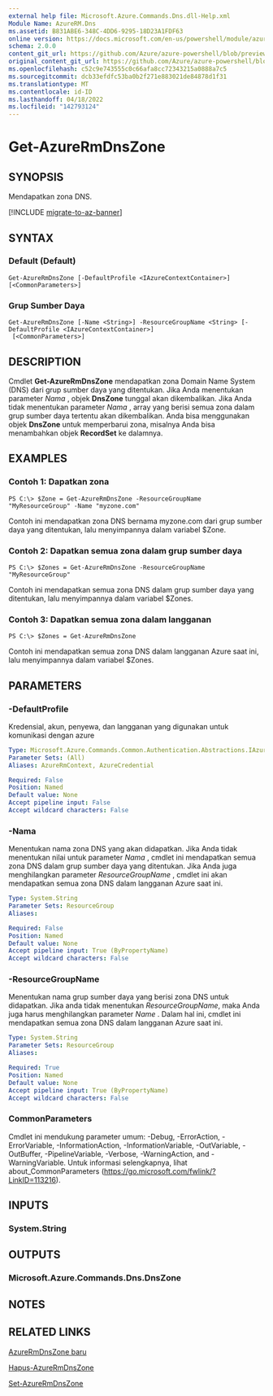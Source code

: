 ```yaml
---
external help file: Microsoft.Azure.Commands.Dns.dll-Help.xml
Module Name: AzureRM.Dns
ms.assetid: B831ABE6-348C-4DD6-9295-18D23A1FDF63
online version: https://docs.microsoft.com/en-us/powershell/module/azurerm.dns/get-azurermdnszone
schema: 2.0.0
content_git_url: https://github.com/Azure/azure-powershell/blob/preview/src/ResourceManager/Dns/Commands.Dns/help/Get-AzureRmDnsZone.md
original_content_git_url: https://github.com/Azure/azure-powershell/blob/preview/src/ResourceManager/Dns/Commands.Dns/help/Get-AzureRmDnsZone.md
ms.openlocfilehash: c52c9e743555c0c66afa8cc72343215a0888a7c5
ms.sourcegitcommit: dcb33efdfc53ba0b2f271e883021de84878d1f31
ms.translationtype: MT
ms.contentlocale: id-ID
ms.lasthandoff: 04/18/2022
ms.locfileid: "142793124"
---
```

# Get-AzureRmDnsZone

## SYNOPSIS
Mendapatkan zona DNS.

[!INCLUDE [migrate-to-az-banner](../../includes/migrate-to-az-banner.md)]

## SYNTAX

### Default (Default)
```
Get-AzureRmDnsZone [-DefaultProfile <IAzureContextContainer>] [<CommonParameters>]
```

### Grup Sumber Daya
```
Get-AzureRmDnsZone [-Name <String>] -ResourceGroupName <String> [-DefaultProfile <IAzureContextContainer>]
 [<CommonParameters>]
```

## DESCRIPTION
Cmdlet **Get-AzureRmDnsZone** mendapatkan zona Domain Name System (DNS) dari grup sumber daya yang ditentukan.
Jika Anda menentukan parameter *Nama* , objek **DnsZone** tunggal akan dikembalikan.
Jika Anda tidak menentukan parameter *Nama* , array yang berisi semua zona dalam grup sumber daya tertentu akan dikembalikan.
Anda bisa menggunakan objek **DnsZone** untuk memperbarui zona, misalnya Anda bisa menambahkan objek **RecordSet** ke dalamnya.

## EXAMPLES

### Contoh 1: Dapatkan zona
```
PS C:\> $Zone = Get-AzureRmDnsZone -ResourceGroupName "MyResourceGroup" -Name "myzone.com"
```

Contoh ini mendapatkan zona DNS bernama myzone.com dari grup sumber daya yang ditentukan, lalu menyimpannya dalam variabel $Zone.

### Contoh 2: Dapatkan semua zona dalam grup sumber daya
```
PS C:\> $Zones = Get-AzureRmDnsZone -ResourceGroupName "MyResourceGroup"
```

Contoh ini mendapatkan semua zona DNS dalam grup sumber daya yang ditentukan, lalu menyimpannya dalam variabel $Zones.

### Contoh 3: Dapatkan semua zona dalam langganan
```
PS C:\> $Zones = Get-AzureRmDnsZone
```

Contoh ini mendapatkan semua zona DNS dalam langganan Azure saat ini, lalu menyimpannya dalam variabel $Zones.

## PARAMETERS

### -DefaultProfile
Kredensial, akun, penyewa, dan langganan yang digunakan untuk komunikasi dengan azure

```yaml
Type: Microsoft.Azure.Commands.Common.Authentication.Abstractions.IAzureContextContainer
Parameter Sets: (All)
Aliases: AzureRmContext, AzureCredential

Required: False
Position: Named
Default value: None
Accept pipeline input: False
Accept wildcard characters: False
```

### -Nama
Menentukan nama zona DNS yang akan didapatkan.
Jika Anda tidak menentukan nilai untuk parameter *Nama* , cmdlet ini mendapatkan semua zona DNS dalam grup sumber daya yang ditentukan.
Jika Anda juga menghilangkan parameter *ResourceGroupName* , cmdlet ini akan mendapatkan semua zona DNS dalam langganan Azure saat ini.

```yaml
Type: System.String
Parameter Sets: ResourceGroup
Aliases:

Required: False
Position: Named
Default value: None
Accept pipeline input: True (ByPropertyName)
Accept wildcard characters: False
```

### -ResourceGroupName
Menentukan nama grup sumber daya yang berisi zona DNS untuk didapatkan.
Jika anda tidak menentukan *ResourceGroupName*, maka Anda juga harus menghilangkan parameter *Name* .
Dalam hal ini, cmdlet ini mendapatkan semua zona DNS dalam langganan Azure saat ini.

```yaml
Type: System.String
Parameter Sets: ResourceGroup
Aliases:

Required: True
Position: Named
Default value: None
Accept pipeline input: True (ByPropertyName)
Accept wildcard characters: False
```

### CommonParameters
Cmdlet ini mendukung parameter umum: -Debug, -ErrorAction, -ErrorVariable, -InformationAction, -InformationVariable, -OutVariable, -OutBuffer, -PipelineVariable, -Verbose, -WarningAction, and -WarningVariable. Untuk informasi selengkapnya, lihat about_CommonParameters (https://go.microsoft.com/fwlink/?LinkID=113216).

## INPUTS

### System.String

## OUTPUTS

### Microsoft.Azure.Commands.Dns.DnsZone

## NOTES

## RELATED LINKS

[AzureRmDnsZone baru](./New-AzureRmDnsZone.md)

[Hapus-AzureRmDnsZone](./Remove-AzureRmDnsZone.md)

[Set-AzureRmDnsZone](./Set-AzureRmDnsZone.md)
